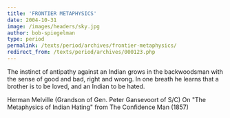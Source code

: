 ```yaml
---
title: 'FRONTIER METAPHYSICS'
date: 2004-10-31
image: /images/headers/sky.jpg
author: bob-spiegelman
type: period
permalink: /texts/period/archives/frontier-metaphysics/
redirect_from: /texts/period/archives/000123.php
---
```

The instinct of antipathy against an Indian grows in the backwoodsman with the sense of good and bad, right and wrong. In one breath he learns that a brother is to be loved, and an Indian to be hated.

Herman Melville
(Grandson of Gen. Peter Gansevoort of S/C)
On "The Metaphysics of Indian Hating"
from The Confidence Man (1857)
